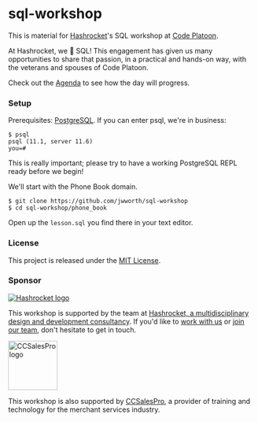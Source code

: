 # sql-workshop

This is material for [Hashrocket][hr]'s SQL workshop at [Code Platoon][cp].

At Hashrocket, we 💜 SQL! This engagement has given us many opportunities to
share that passion, in a practical and hands-on way, with the veterans and
spouses of Code Platoon.

Check out the [Agenda][agenda] to see how the day will progress.

### Setup

Prerequisites: [PostgreSQL][pg]. If you can enter psql, we're in business:

```
$ psql
psql (11.1, server 11.6)
you=#
```

This is really important; please try to have a working PostgreSQL REPL ready
before we begin!

We'll start with the Phone Book domain.

```
$ git clone https://github.com/jwworth/sql-workshop
$ cd sql-workshop/phone_book
```

Open up the `lesson.sql` you find there in your text editor.

### License

This project is released under the [MIT License][mit].

### Sponsor

[![Hashrocket logo](https://hashrocket.com/hashrocket_logo.svg)](https://hashrocket.com)

This workshop is supported by the team at [Hashrocket, a multidisciplinary
design and development consultancy](https://hashrocket.com). If you'd like to
[work with us](https://hashrocket.com/contact-us/hire-us) or [join our
team](https://hashrocket.com/contact-us/jobs), don't hesitate to get in touch.

<a href="https://www.ccsalespro.com/"><img alt="CCSalesPro logo" src="https://www.ccsalespro.com/wp-content/uploads/2016/04/CCSales-Pro-Logo-Beveled-50.png" height="100">
</a>

This workshop is also supported by [CCSalesPro](https://www.ccsalespro.com/),
a provider of training and technology for the merchant services industry.

[agenda]: agenda.md
[cp]: https://www.codeplatoon.org/
[hr]: https://hashrocket.com/
[mit]: http://www.opensource.org/licenses/MIT
[pg]: https://hashrocket.com/
